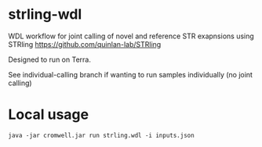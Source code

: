 # strling-wdl
WDL workflow for joint calling of novel and reference STR exapnsions using STRling https://github.com/quinlan-lab/STRling

Designed to run on Terra.

See individual-calling branch if wanting to run samples individually (no joint calling)

# Local usage
`java -jar cromwell.jar run strling.wdl -i inputs.json`
